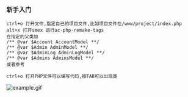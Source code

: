 ### 新手入门

    ctrl+o 打开文件,指定自己的项目文件,比如项目文件在/www/project/index.php
    alt+x 打开smex 运行ac-php-remake-tags
    在指定的父类加
    /** @var $Account AccountModel **/
    /** @var $Admin AdminModel **/
    /** @var $AdminLog AdminLogModel **/
    /** @var $Admins AdminsModel **/
    或者参考
    
    ctrl+o 打开PHP文件可以编写代码,按TAB可以出现类
    
![example.gif](https://raw.githubusercontent.com/xcwen/ac-php/master/images/ac-php.gif)
    
